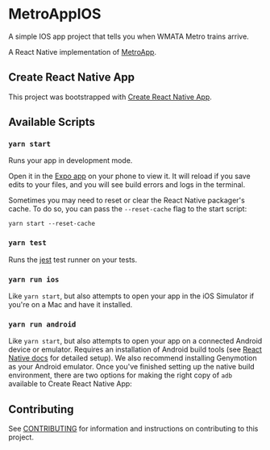 # MetroAppIOS

A simple IOS app project that tells you when WMATA Metro trains arrive.

A React Native implementation of [MetroApp](https://github.com/WojoSite/metroApp).

## Create React Native App

This project was bootstrapped with [Create React Native App](https://github.com/react-community/create-react-native-app).

## Available Scripts

### `yarn start`

Runs your app in development mode.

Open it in the [Expo app](https://expo.io) on your phone to view it. It will reload if you save edits to your files, and you will see build errors and logs in the terminal.

Sometimes you may need to reset or clear the React Native packager's cache. To do so, you can pass the `--reset-cache` flag to the start script:

```
yarn start --reset-cache
```

### `yarn test`

Runs the [jest](https://github.com/facebook/jest) test runner on your tests.

### `yarn run ios`

Like `yarn start`, but also attempts to open your app in the iOS Simulator if you're on a Mac and have it installed.

### `yarn run android`

Like `yarn start`, but also attempts to open your app on a connected Android device or emulator. Requires an installation of Android build tools (see [React Native docs](https://facebook.github.io/react-native/docs/getting-started.html) for detailed setup). We also recommend installing Genymotion as your Android emulator. Once you've finished setting up the native build environment, there are two options for making the right copy of `adb` available to Create React Native App:

## Contributing

See [CONTRIBUTING](https://github.com/axelclark/metroAppIOS/blob/master/CONTRIBUTING.md) for information and instructions on contributing to this project.
